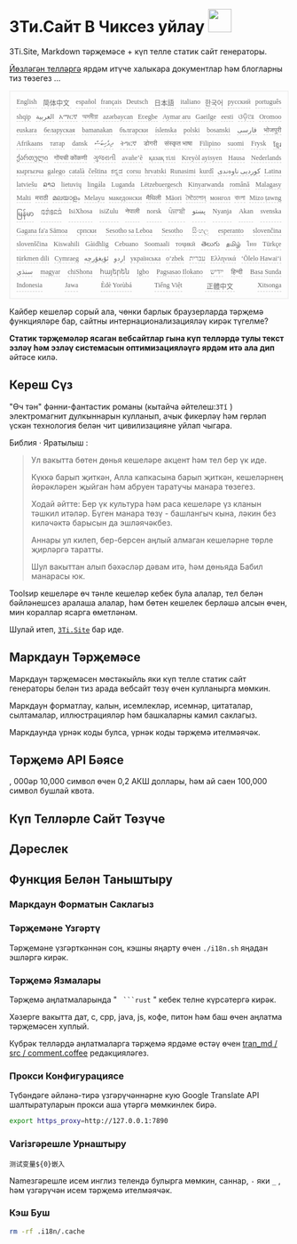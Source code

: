 <h1 style="justify-content:space-between">3Ти.Сайт B Чиксез уйлау <img src="//i-01.eu.org/3Ti/logo.svg" style="user-select:none;margin-top:-1px;width:42px"></h1>

3Ti.Site, Markdown тәрҗемәсе + күп телле статик сайт генераторы.

[Йөзләгән телләргә](https://github.com/i18n-site/node/blob/main/lang/src/index.js) ярдәм итүче халыкара документлар һәм блогларны тиз төзегез ...

<pre class="langli" style="display:flex;flex-wrap:wrap;background:transparent;border:1px solid #eee;font-size:12px;box-shadow:0 0 3px inset #eee;padding:12px 5px 4px 12px;justify-content:space-between;"><style>pre.langli i{font-weight:300;font-family:s;margin-right:7px;margin-bottom:8px;font-style:normal;color:#666;border-bottom:1px dashed #ccc;}</style><i>English</i><i> 简体中文 </i><i>español</i><i>français</i><i>Deutsch</i><i> 日本語 </i><i>italiano</i><i>한국어</i><i>русский</i><i>português</i><i>shqip</i><i>‫العربية‬</i><i>አማርኛ</i><i>অসমীয়া</i><i>azərbaycan</i><i>Eʋegbe</i><i>Aymar aru</i><i>Gaeilge</i><i>eesti</i><i>ଓଡ଼ିଆ</i><i>Oromoo</i><i>euskara</i><i>беларуская</i><i>bamanakan</i><i>български</i><i>íslenska</i><i>polski</i><i>bosanski</i><i>‫فارسی‬</i><i>भोजपुरी</i><i>Afrikaans</i><i>татар</i><i>dansk</i><i>‫ދިވެހިބަސް‬</i><i>ትግርኛ</i><i>डोगरी</i><i>संस्कृत भाषा</i><i>Filipino</i><i>suomi</i><i>Frysk</i><i>ខ្មែរ</i><i>ქართული</i><i>गोंयची कोंकणी</i><i>ગુજરાતી</i><i>avañe’ẽ</i><i>қазақ тілі</i><i>Kreyòl ayisyen</i><i>Hausa</i><i>Nederlands</i><i>кыргызча</i><i>galego</i><i>català</i><i>čeština</i><i>ಕನ್ನಡ</i><i>corsu</i><i>hrvatski</i><i>Runasimi</i><i>kurdî</i><i>‫کوردیی ناوەندی‬</i><i>Latina</i><i>latviešu</i><i>ລາວ</i><i>lietuvių</i><i>lingála</i><i>Luganda</i><i>Lëtzebuergesch</i><i>Kinyarwanda</i><i>română</i><i>Malagasy</i><i>Malti</i><i>मराठी</i><i>മലയാളം</i><i>Melayu</i><i>македонски</i><i>मैथिली</i><i>Māori</i><i>মৈতৈলোন্</i><i>монгол</i><i>বাংলা</i><i>Mizo ṭawng</i><i>မြန်မာ</i><i>𞄀𞄄𞄰𞄩𞄍𞄜𞄰</i><i>IsiXhosa</i><i>isiZulu</i><i>नेपाली</i><i>norsk</i><i>ਪੰਜਾਬੀ</i><i>‫پښتو‬</i><i>Nyanja</i><i>Akan</i><i>svenska</i><i>Gagana fa'a Sāmoa</i><i>српски</i><i>Sesotho sa Leboa</i><i>Sesotho</i><i>සිංහල</i><i>esperanto</i><i>slovenčina</i><i>slovenščina</i><i>Kiswahili</i><i>Gàidhlig</i><i>Cebuano</i><i>Soomaali</i><i>тоҷикӣ</i><i>తెలుగు</i><i>தமிழ்</i><i>ไทย</i><i>Türkçe</i><i>türkmen dili</i><i>Cymraeg</i><i>‫ئۇيغۇرچە‬</i><i>‫اردو‬</i><i>українська</i><i>o‘zbek</i><i>‫עברית‬</i><i>Ελληνικά</i><i>ʻŌlelo Hawaiʻi</i><i>‫سنڌي‬</i><i>magyar</i><i>chiShona</i><i>հայերեն</i><i>Igbo</i><i>Pagsasao Ilokano</i><i>‫ייִדיש‬</i><i>हिन्दी</i><i>Basa Sunda</i><i>Indonesia</i><i>Jawa</i><i>Èdè Yorùbá</i><i>Tiếng Việt</i><i> 正體中文 </i><i>Xitsonga</i></pre>

Кайбер кешеләр сорый ала, чөнки барлык браузерларда тәрҗемә функцияләре бар, сайтны интернационализацияләү кирәк түгелме?

**Статик тәрҗемәләр ясаган вебсайтлар гына күп телләрдә тулы текст эзләү һәм эзләү системасын оптимизацияләүгә ярдәм итә ала дип** әйтәсе килә.

## Кереш Сүз

&quot;Өч тән&quot; фәнни-фантастик романы (кытайча әйтелеш:`3Tǐ` ) электромагнит дулкыннарын кулланып, ачык фикерләү һәм гөрләп үскән технология белән чит цивилизацияне уйлап чыгара.

Библия · Яратылыш :

> Ул вакытта бөтен дөнья кешеләре акцент һәм тел бер үк иде.
>
> Күккә барып җиткән, Алла капкасына барып җиткән, кешеләрнең йөрәкләрен җыйган һәм абруен таратучы манара төзегез.
>
> Ходай әйтте: Бер үк культура һәм раса кешеләре үз кланын тәшкил итәләр. Бүген манара төзү - башлангыч кына, ләкин без киләчәктә барысын да эшләячәкбез.
>
> Аннары ул килеп, бер-берсен аңлый алмаган кешеләрне төрле җирләргә таратты.
>
> Шул вакыттан алып бәхәсләр дәвам итә, һәм дөньяда Бабил манарасы юк.

Toolsир кешеләре өч тәнле кешеләр кебек була алалар, тел белән бәйләнешсез аралаша алалар, һәм бөтен кешелек берләшә алсын өчен, мин кораллар ясарга өметләнәм.

Шулай итеп, [`3Ti.Site`](//3Ti.Site) бар иде.

## Маркдаун Тәрҗемәсе

Маркдаун тәрҗемәсен мөстәкыйль яки күп телле статик сайт генераторы белән тиз арада вебсайт төзү өчен кулланырга мөмкин.

Маркдаун форматлау, калын, исемлекләр, исемнәр, цитаталар, сылтамалар, иллюстрацияләр һәм башкаларны камил саклагыз.

Маркдаунда үрнәк коды булса, үрнәк коды тәрҗемә ителмәячәк.

## Тәрҗемә API Бәясе

, 000әр 10,000 символ өчен 0,2 АКШ доллары, һәм ай саен 100,000 символ бушлай квота.

## Күп Телләрле Сайт Төзүче

## Дәреслек

## Функция Белән Таныштыру

### Маркдаун Форматын Саклагыз

### Тәрҗемәне Үзгәртү

Тәрҗемәне үзгәрткәннән соң, кэшны яңарту өчен `./i18n.sh` яңадан эшләргә кирәк.

### Тәрҗемә Язмалары

Тәрҗемә аңлатмаларында &quot; ` ```rust` &quot; кебек телне күрсәтергә кирәк.

Хәзерге вакытта дат, c, cpp, java, js, кофе, питон һәм баш өчен аңлатма тәрҗемәсен хуплый.

Күбрәк телләрдә аңлатмаларга тәрҗемә ярдәме өстәү өчен [tran_md / src / comment.coffee](https://github.com/i18n-site/node/blob/main/tran_md/src/comment.coffee) редакцияләгез.

### Прокси Конфигурациясе

Түбәндәге әйләнә-тирә үзгәрүчәннәрне кую Google Translate API шалтыратуларын прокси аша үтәргә мөмкинлек бирә.

```bash
export https_proxy=http://127.0.0.1:7890
```

### Variзгәрешле Урнаштыру

```
测试变量${0}嵌入
```

Nameзгәрешле исем инглиз телендә булырга мөмкин, саннар, `-` яки `_` , һәм үзгәрүчән исем тәрҗемә ителмәячәк.

### Кэш Буш

```bash
rm -rf .i18n/.cache
```
